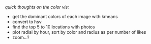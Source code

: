 
*quick thoughts on the color vis:*
- get the dominant colors of each image with kmeans
- convert to hsv
- find the top 5 to 10 locations with photos
- plot radial by hour, sort by color and radius as per number of likes
- zoom...?